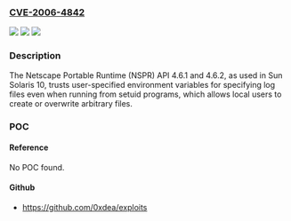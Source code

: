 ### [CVE-2006-4842](https://cve.mitre.org/cgi-bin/cvename.cgi?name=CVE-2006-4842)
![](https://img.shields.io/static/v1?label=Product&message=n%2Fa&color=blue)
![](https://img.shields.io/static/v1?label=Version&message=n%2Fa&color=blue)
![](https://img.shields.io/static/v1?label=Vulnerability&message=n%2Fa&color=brighgreen)

### Description

The Netscape Portable Runtime (NSPR) API 4.6.1 and 4.6.2, as used in Sun Solaris 10, trusts user-specified environment variables for specifying log files even when running from setuid programs, which allows local users to create or overwrite arbitrary files.

### POC

#### Reference
No POC found.

#### Github
- https://github.com/0xdea/exploits

